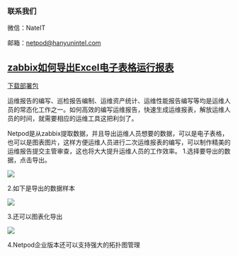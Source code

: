 ### 联系我们
微信：NateIT

邮箱：netpod@hanyunintel.com

## [zabbix如何导出Excel电子表格运行报表](http://www.hanyunintel.com/)

[下载部署包](http://hymonitor.tpddns.cn:8888/#/)

运维报告的编写、巡检报告编制、运维资产统计、运维性能报告编写等均是运维人员的常态化工作之一。如何高效的编写运维报告，快速生成运维报表，解放运维人员的时间，就需要相应的运维工具这把利剑了。

Netpod是从zabbix提取数据，并且导出运维人员想要的数据，可以是电子表格，也可以是图表图片，这样方便运维人员进行二次运维报表的编写，可以制作精美的运维报告提交主管审查，这也将大大提升运维人员的工作效率。
1.选择要导出的数据，点击导出。

![](http://www.hanyunintel.com/static/media/Download-report.png)

2.如下是导出的数据样本

![](http://www.hanyunintel.com/static/media/Statements-capture.png)

3.还可以图表化导出

![](http://www.hanyunintel.com/static/media/Download-report.png)

4.Netpod企业版本还可以支持强大的拓扑图管理





